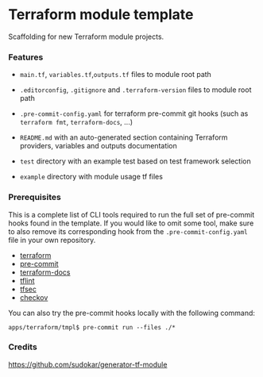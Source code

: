# Terraform module template

Scaffolding for new Terraform module projects.

### Features

- `main.tf`, `variables.tf`,`outputs.tf` files to module root path

- `.editorconfig`, `.gitignore` and `.terraform-version` files to module root path

- `.pre-commit-config.yaml` for terraform pre-commit git hooks (such as `terraform fmt`, `terraform-docs`, ...)

- `README.md` with an auto-generated section containing Terraform providers, variables and outputs documentation

- `test` directory with an example test based on test framework selection

- `example` directory with module usage tf files

### Prerequisites

This is a complete list of CLI tools required to run the full set of pre-commit hooks found in the template. If you would like to omit some tool, make sure to also remove its corresponding hook from the `.pre-commit-config.yaml` file in your own repository.

- [terraform](https://learn.hashicorp.com/terraform/getting-started/install#installing-terraform)
- [pre-commit](https://pre-commit.com/#install)
- [terraform-docs](https://github.com/segmentio/terraform-docs)
- [tflint](https://github.com/terraform-linters/tflint)
- [tfsec](https://github.com/aquasecurity/tfsec)
- [checkov](https://github.com/bridgecrewio/checkov)

You can also try the pre-commit hooks locally with the following command:

```
apps/terraform/tmpl$ pre-commit run --files ./*
```

### Credits

https://github.com/sudokar/generator-tf-module